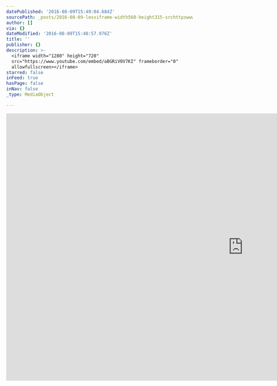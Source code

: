 ```yaml
---
datePublished: '2016-08-09T15:49:04.684Z'
sourcePath: _posts/2016-08-09-lessiframe-width560-height315-srchttpswwwyoutubeco.md
author: []
via: {}
dateModified: '2016-08-09T15:48:57.976Z'
title: ''
publisher: {}
description: >-
  <iframe width="1280" height="720"
  src="https://www.youtube.com/embed/aBGRiV0V7KI" frameborder="0"
  allowfullscreen></iframe>
starred: false
inFeed: true
hasPage: false
inNav: false
_type: MediaObject

---
```

<iframe width="1280" height="720" src="https://www.youtube.com/embed/aBGRiV0V7KI" frameborder="0" allowfullscreen\></iframe\>